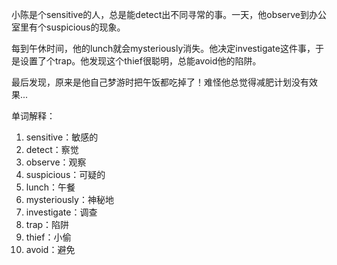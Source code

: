 小陈是个sensitive的人，总是能detect出不同寻常的事。一天，他observe到办公室里有个suspicious的现象。

每到午休时间，他的lunch就会mysteriously消失。他决定investigate这件事，于是设置了个trap。他发现这个thief很聪明，总能avoid他的陷阱。

最后发现，原来是他自己梦游时把午饭都吃掉了！难怪他总觉得减肥计划没有效果...

单词解释：
1. sensitive：敏感的
2. detect：察觉
3. observe：观察
4. suspicious：可疑的
5. lunch：午餐
6. mysteriously：神秘地
7. investigate：调查
8. trap：陷阱
9. thief：小偷
10. avoid：避免 